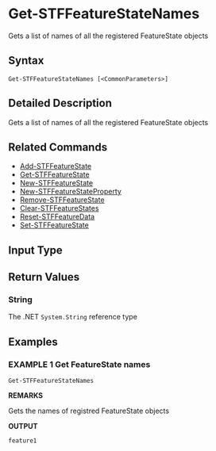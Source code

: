 ﻿# Get-STFFeatureStateNames

Gets a list of names of all the registered FeatureState objects

## Syntax

```
Get-STFFeatureStateNames [<CommonParameters>]
```

## Detailed Description

Gets a list of names of all the registered FeatureState objects

## Related Commands

* [Add-STFFeatureState](Add-STFFeatureState.md)
* [Get-STFFeatureState](Get-STFFeatureState.md)
* [New-STFFeatureState](New-STFFeatureState.md)
* [New-STFFeatureStateProperty](New-STFFeatureStateProperty.md)
* [Remove-STFFeatureState](Remove-STFFeatureState.md)
* [Clear-STFFeatureStates](Clear-STFFeatureStates.md)
* [Reset-STFFeatureData](Reset-STFFeatureData.md)
* [Set-STFFeatureState](Set-STFFeatureState.md)

## Input Type

### 



## Return Values

### String

The .NET `System.String` reference type

## Examples

### EXAMPLE 1 Get FeatureState names

```
Get-STFFeatureStateNames
```

**REMARKS**

Gets the names of registred FeatureState objects

**OUTPUT**

```
feature1
```
